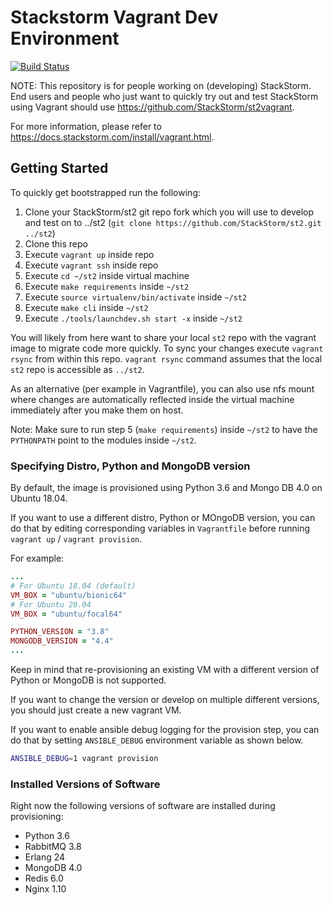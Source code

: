 # Stackstorm Vagrant Dev Environment

[![Build Status](https://github.com/StackStorm/st2vagrantdev/actions/workflows/ci.yaml/badge.svg)](https://github.com/StackStorm/st2vagrantdev/actions/workflows/ci.yaml)

NOTE: This repository is for people working on (developing) StackStorm. End users and people who just want
to quickly try out and test StackStorm using Vagrant should use https://github.com/StackStorm/st2vagrant.

For more information, please refer to https://docs.stackstorm.com/install/vagrant.html.

## Getting Started

To quickly get bootstrapped run the following:

1. Clone your StackStorm/st2 git repo fork which you will use to develop and test on to ../st2
   (``git clone https://github.com/StackStorm/st2.git ../st2``)
2. Clone this repo
3. Execute `vagrant up` inside repo
4. Execute `vagrant ssh` inside repo
5. Execute `cd ~/st2` inside virtual machine
6. Execute `make requirements` inside `~/st2`
7. Execute `source virtualenv/bin/activate` inside `~/st2`
8. Execute `make cli` inside `~/st2`
9. Execute `./tools/launchdev.sh start -x` inside `~/st2`

You will likely from here want to share your local `st2` repo with the vagrant image to migrate code
more quickly. To sync your changes execute `vagrant rsync` from within this repo. `vagrant rsync` command
assumes that the local `st2` repo is accessible as `../st2`. 

As an alternative (per example in Vagrantfile), you can also use nfs mount where changes are
automatically reflected inside the virtual machine immediately after you make them on host.

Note: Make sure to run step 5 (`make requirements`) inside `~/st2` to have the `PYTHONPATH` point to the modules inside `~/st2`.

### Specifying Distro, Python and MongoDB version

By default, the image is provisioned using Python 3.6 and Mongo DB 4.0 on Ubuntu 18.04.

If you want to use a different distro, Python or MOngoDB version, you can do that by editing
corresponding variables in ``Vagrantfile`` before running ``vagrant up`` / ``vagrant provision``.

For example:

```ruby
...
# For Ubuntu 18.04 (default)
VM_BOX = "ubuntu/bionic64"
# For Ubuntu 20.04
VM_BOX = "ubuntu/focal64"

PYTHON_VERSION = "3.8"
MONGODB_VERSION = "4.4"
...
```

Keep in mind that re-provisioning an existing VM with a different version of Python or MongoDB is
not supported.

If you want to change the version or develop on multiple different versions, you should just create
a new vagrant VM.

If you want to enable ansible debug logging for the provision step, you can do that by setting
``ANSIBLE_DEBUG`` environment variable as shown below.

```bash
ANSIBLE_DEBUG=1 vagrant provision
```

### Installed Versions of Software

Right now the following versions of software are installed during provisioning:

* Python 3.6
* RabbitMQ 3.8
* Erlang 24
* MongoDB 4.0
* Redis 6.0
* Nginx 1.10
